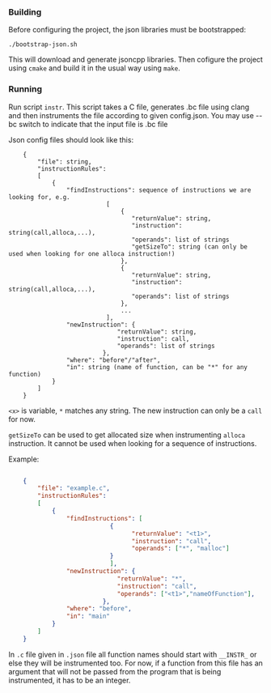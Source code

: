 ﻿### Building

Before configuring the project, the json libraries must be bootstrapped:
```
./bootstrap-json.sh
```

This will download and generate jsoncpp libraries. Then cofigure the project
using `cmake` and build it in the usual way using `make`.

### Running

Run script `instr`. This script takes a C file, generates .bc file using clang
and then instruments the file according to given config.json. You may use --bc
switch to indicate that the input file is .bc file

Json config files should look like this:
```
    {
		"file": string,
		"instructionRules":
		[
			{
				"findInstructions": sequence of instructions we are looking for, e.g.
						   [
							   {
							      "returnValue": string,
							      "instruction": string(call,alloca,...),
							      "operands": list of strings
							      "getSizeTo": string (can only be used when looking for one alloca instruction!)
							   },
							   {
							      "returnValue": string,
							      "instruction": string(call,alloca,...),
							      "operands": list of strings
							   },
							   ...
						   ],
				"newInstruction": {
						      "returnValue": string,
						      "instruction": call,
						      "operands": list of strings
						  },
				"where": "before"/"after",
				"in": string (name of function, can be "*" for any function)
			}
		]
    }
```

`<x>` is variable, `*` matches any string. The new instruction can only be a `call` for now. 

`getSizeTo` can be used to get allocated size when instrumenting `alloca` instruction. It cannot be used when looking for a sequence of instructions.

Example:
```json

    {
		"file": "example.c",
		"instructionRules":
		[
			{
				"findInstructions": [
							{
							      "returnValue": "<t1>",
							      "instruction": "call",
							      "operands": ["*", "malloc"]
						   	}
						    ],
				"newInstruction": {
						      "returnValue": "*",
						      "instruction": "call",
						      "operands": ["<t1>","nameOfFunction"],
						  },
				"where": "before",
				"in": "main"
			}
		]
    }
```

In `.c` file given in `.json` file all function names should start with `__INSTR_` or else they will be instrumented too. For now, if a function from this file has an argument that will not be passed from the program that is being instrumented, it has to be an integer.

